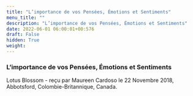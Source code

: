 ```yaml
---
title: "L’importance de vos Pensées, Émotions et Sentiments"
menu_title: ""
description: "L’importance de vos Pensées, Émotions et Sentiments"
date: 2022-06-01 06:00:01+00:576
draft: False
hidden: True
weight:
---
```

### L’importance de vos Pensées, Émotions et Sentiments

Lotus Blossom - reçu par Maureen Cardoso le 22 Novembre 2018, Abbotsford, Colombie-Britannique, Canada.



